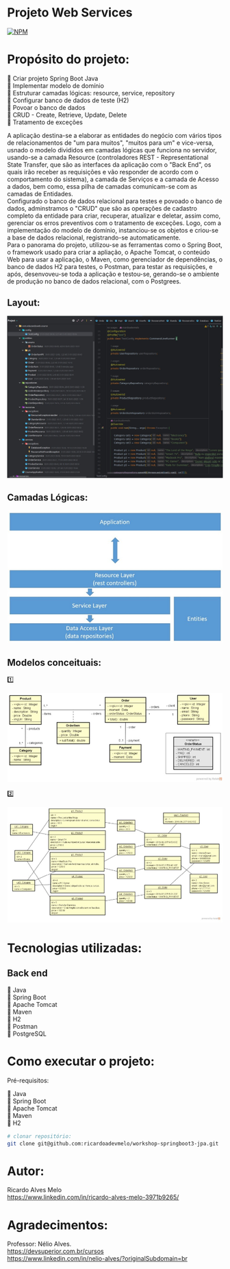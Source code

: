 # Projeto Web Services

[![NPM](https://img.shields.io/npm/l/react)](https://github.com/ricardoadevmelo/workshop-springboot3-jpa/blob/main/LICENCE) 

# Propósito do projeto:

:small_orange_diamond: Criar projeto Spring Boot Java <br/>
:small_orange_diamond: Implementar modelo de domínio <br/>
:small_orange_diamond: Estruturar camadas lógicas: resource, service, repository <br/>
:small_orange_diamond: Configurar banco de dados de teste (H2) <br/>
:small_orange_diamond: Povoar o banco de dados <br/>
:small_orange_diamond: CRUD - Create, Retrieve, Update, Delete <br/>
:small_orange_diamond: Tratamento de exceções <br/>


A aplicação destina-se a elaborar as entidades do negócio com vários tipos de relacionamentos de "um para muitos", "muitos para um" e vice-versa, usnado o modelo divididos em camadas lógicas que funciona no servidor, usando-se a camada Resource (controladores REST - Representational State Transfer, que são as interfaces da aplicação com o "Back End", os quais irão receber as requisições e vão responder de acordo com o comportamento do sistema), a camada de Serviços e a camada de Acesso a dados, bem como, essa pilha de camadas comunicam-se com as camadas de Entidades.
<br/>
Configurado o banco de dados relacional para testes e povoado o banco de dados, adminstramos o "CRUD" que são as operações de cadastro completo da entidade para criar, recuperar, atualizar e deletar, assim como, gerenciar os erros preventivos com o tratamento de exceções.
Logo, com a implementação do modelo de domínio, instanciou-se os objetos e criou-se a base de dados relacional, registrando-se automaticamente.
<br/>
Para o panorama do projeto, utilizou-se as ferramentas como o Spring Boot, o framework usado para criar a apliação, o Apache Tomcat, o conteúdo Web para usar a aplicação, o Maven, como gerenciador de dependências, o banco de dados H2 para testes, o Postman, para testar as requisições, e após, desenvoveu-se toda a aplicação e testou-se, gerando-se o ambiente de produção no banco de dados relacional, com o Postgrees.

## Layout:
![Mobile 1](https://github.com/ricardoadevmelo/assets/blob/main/workshop-springboot3-jpa/modelo%20layout1.jpg)

## Camadas Lógicas:
![Mobile 1](https://github.com/ricardoadevmelo/assets/blob/main/workshop-springboot3-jpa/logical%20layers.jpg)

## Modelos conceituais:

:one: <br /> <br />
![Modelo Conceitual](https://github.com/ricardoadevmelo/assets/blob/main/workshop-springboot3-jpa/Domain%20Model%20.jpg) <br />

:two: <br /> <br />
![Modelo Conceitual](https://github.com/ricardoadevmelo/assets/blob/main/workshop-springboot3-jpa/Domain%20Instance%20.jpg) <br />

# Tecnologias utilizadas:
## Back end
:small_orange_diamond: Java <br/>
:small_orange_diamond: Spring Boot <br/>
:small_orange_diamond: Apache Tomcat <br/>
:small_orange_diamond: Maven <br/>
:small_orange_diamond: H2 <br/>
:small_orange_diamond: Postman <br/>
:small_orange_diamond: PostgreSQL <br/>

# Como executar o projeto:

Pré-requisitos: <br />

:small_orange_diamond: Java <br/>
:small_orange_diamond: Spring Boot <br/>
:small_orange_diamond: Apache Tomcat <br/>
:small_orange_diamond: Maven <br/>
:small_orange_diamond: H2 <br/>

```bash
# clonar repositório: 
git clone git@github.com:ricardoadevmelo/workshop-springboot3-jpa.git
```

# Autor: <br />
Ricardo Alves Melo <br />
https://www.linkedin.com/in/ricardo-alves-melo-3971b9265/

# Agradecimentos: <br />

Professor: Nélio Alves. <br />
https://devsuperior.com.br/cursos <br />
https://www.linkedin.com/in/nelio-alves/?originalSubdomain=br
